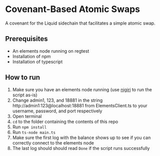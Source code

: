 # Covenant-Based Atomic Swaps

A covenant for the Liquid sidechain that facilitates a simple atomic swap.

## Prerequisites
- An elements node running on regtest
- Installation of npm
- Installation of typescript

## How to run
<ol>
<li>Make sure you have an elements node running (use <a href="https://github.com/vulpemventures/nigiri">nigiri</a> to run the script as-is)</li>

<li>Change admin1, 123, and 18881 in the string http://admin1:123@localhost:18881 from ElementsClient.ts to your username, password, and port respectively

<li>Open terminal</li>

<li><code>cd</code> to the folder containing the contents of this repo</li>

<li>Run <code>npm install</code></li>

<li>Run <code>ts-node main.ts</code></li>

<li>Make sure the first log with the balance shows up to see if you can correctly connect to the elements node</li>

<li>The last log should should read <code>Done</code> if the script runs successfully</li>
</ol>